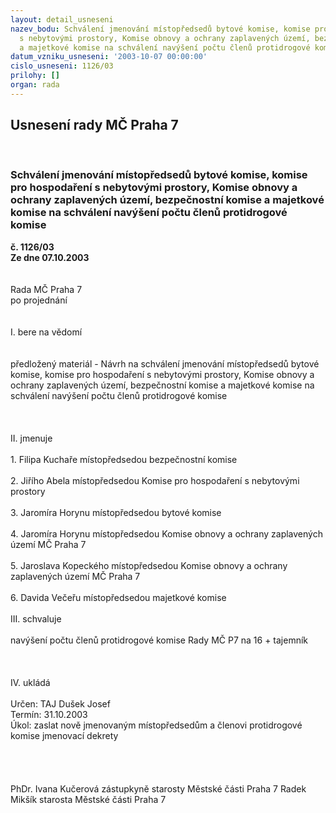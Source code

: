 ```yaml
---
layout: detail_usneseni
nazev_bodu: Schválení jmenování místopředsedů bytové komise, komise pro hospodaření
  s nebytovými prostory, Komise obnovy a ochrany zaplavených území, bezpečnostní komise
  a majetkové komise na schválení navýšení počtu členů protidrogové komise
datum_vzniku_usneseni: '2003-10-07 00:00:00'
cislo_usneseni: 1126/03
prilohy: []
organ: rada
---
```

<div id="ucUsn_pList" class="usn">
	<span><h2>Usnesení rady MČ Praha 7 </h2>
<br></span><div class="standBody">
<span><h3>Schválení jmenování místopředsedů bytové komise, komise pro hospodaření s nebytovými prostory, Komise obnovy a ochrany zaplavených území, bezpečnostní komise a majetkové komise na schválení navýšení počtu členů protidrogové komise</h3></span><div class="center">
		<strong>č. 1126/03</strong><br>
	</div>
<div class="center">
		<strong>Ze dne 07.10.2003</strong><br><br>
	</div>
<br>Rada MČ Praha 7<br>po projednání<br><br><br>I.	bere na vědomí<br><br> <br>předložený materiál - Návrh na schválení jmenování místopředsedů bytové komise, komise pro hospodaření s nebytovými prostory, Komise obnovy a ochrany zaplavených území, bezpečnostní komise a majetkové komise na schválení navýšení počtu členů protidrogové komise<br><br><br><br>II.	jmenuje<br><br>1. Filipa Kuchaře místopředsedou bezpečnostní komise<br><br>2. Jiřího Abela místopředsedou Komise pro hospodaření s nebytovými prostory<br><br>3. Jaromíra Horynu místopředsedou bytové komise <br><br>4. Jaromíra Horynu místopředsedou Komise obnovy a ochrany zaplavených území MČ Praha 7<br><br>5. Jaroslava Kopeckého místopředsedou Komise obnovy a ochrany zaplavených území MČ Praha 7<br><br>6. Davida Večeřu místopředsedou majetkové komise<br><br>III.	schvaluje <br> <br>navýšení počtu členů protidrogové komise Rady MČ P7 na 16 + tajemník<br><br><br><br>IV.	ukládá <br><br>Určen:		TAJ Dušek Josef<br>Termín: 31.10.2003<br>Úkol:	zaslat nově jmenovaným místopředsedům a členovi protidrogové komise jmenovací dekrety<br> <br><br> <br>	<br>PhDr. Ivana Kučerová zástupkyně starosty Městské části Praha 7	 Radek Mikšík starosta Městské části Praha 7<br>	<br><br>
</div>
</div>
